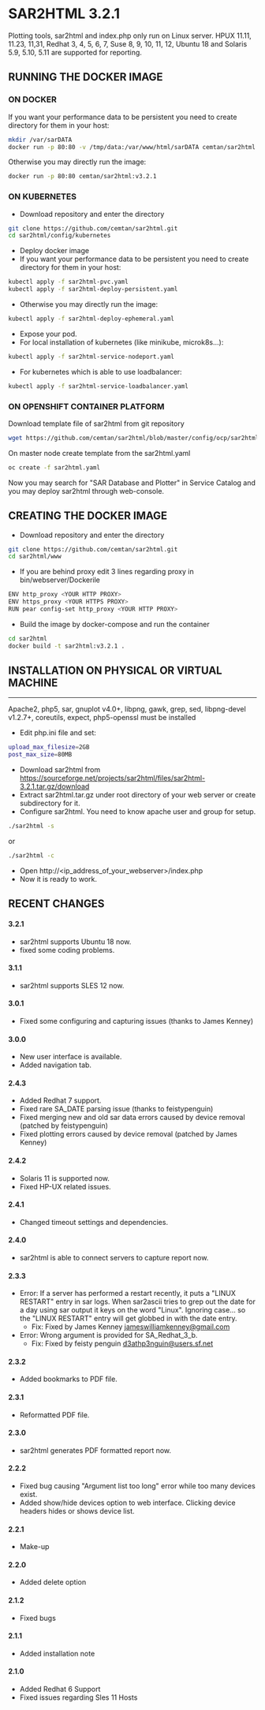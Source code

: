 # SAR2HTML 3.2.1
Plotting tools, sar2html and index.php only run on Linux server. HPUX 11.11, 11.23, 11,31, Redhat 3, 4, 5, 6, 7, Suse 8, 9, 10, 11, 12, Ubuntu 18 and Solaris 5.9, 5.10, 5.11 are supported for reporting.

## RUNNING THE DOCKER IMAGE 
### ON DOCKER
If you want your performance data to be persistent you need to create directory for them in your host: 
```bash
mkdir /var/sarDATA
docker run -p 80:80 -v /tmp/data:/var/www/html/sarDATA cemtan/sar2html:v3.2.1 
```
Otherwise you may directly run the image:
```bash
docker run -p 80:80 cemtan/sar2html:v3.2.1 
```
### ON KUBERNETES
- Download repository and enter the directory
```bash
git clone https://github.com/cemtan/sar2html.git
cd sar2html/config/kubernetes
```
- Deploy docker image
 - If you want your performance data to be persistent you need to create directory for them in your host:
```bash
kubectl apply -f sar2html-pvc.yaml
kubectl apply -f sar2html-deploy-persistent.yaml
```
 - Otherwise you may directly run the image:
```bash
kubectl apply -f sar2html-deploy-ephemeral.yaml
```
- Expose your pod. 
 - For local installation of kubernetes (like minikube, microk8s...):
```bash
kubectl apply -f sar2html-service-nodeport.yaml
```
 - For kubernetes which is able to use loadbalancer:
```bash
kubectl apply -f sar2html-service-loadbalancer.yaml
```

### ON OPENSHIFT CONTAINER PLATFORM
Download template file of sar2html from git repository
```bash
wget https://github.com/cemtan/sar2html/blob/master/config/ocp/sar2html.yaml
```
On master node create template from the sar2html.yaml
```bash
oc create -f sar2html.yaml 
```
Now you may search for "SAR Database and Plotter" in Service Catalog and you may deploy sar2html through web-console.
## CREATING THE DOCKER IMAGE
- Download repository and enter the directory
```bash
git clone https://github.com/cemtan/sar2html.git
cd sar2html/www
```
- If you are behind proxy edit 3 lines regarding proxy in bin/webserver/Dockerile
```bash
ENV http_proxy <YOUR HTTP PROXY>
ENV https_proxy <YOUR HTTPS PROXY>
RUN pear config-set http_proxy <YOUR HTTP PROXY>
```
- Build the image by docker-compose and run the container
```bash
cd sar2html
docker build -t sar2html:v3.2.1 .
```

## INSTALLATION ON PHYSICAL OR VIRTUAL MACHINE
-------------------
Apache2, php5, sar, gnuplot v4.0+, libpng, gawk, grep, sed, libpng-devel v1.2.7+, coreutils, expect, php5-openssl must be installed
- Edit php.ini file and set:
```bash
upload_max_filesize=2GB
post_max_size=80MB
```
- Download sar2html from https://sourceforge.net/projects/sar2html/files/sar2html-3.2.1.tar.gz/download
- Extract sar2html.tar.gz under root directory of your web server or create subdirectory for it.
- Configure sar2html. You need to know apache user and group for setup.
```bash
./sar2html -s
```
or 
```bash
./sar2html -c
```
- Open http://<ip_address_of_your_webserver>/index.php
- Now it is ready to work.

## RECENT CHANGES
#### 3.2.1
- sar2html supports Ubuntu 18 now.
- fixed some coding problems.
#### 3.1.1
- sar2html supports SLES 12 now.
#### 3.0.1
- Fixed some configuring and capturing issues (thanks to James Kenney)
#### 3.0.0
- New user interface is available.
- Added navigation tab.
#### 2.4.3
- Added Redhat 7 support.
- Fixed rare SA_DATE parsing issue (thanks to feistypenguin)
- Fixed merging new and old sar data errors caused by device removal (patched by feistypenguin)
- Fixed plotting errors caused by device removal (patched by James Kenney)
#### 2.4.2
- Solaris 11 is supported now.
- Fixed HP-UX related issues. 
#### 2.4.1
- Changed timeout settings and dependencies.
#### 2.4.0
- sar2html is able to connect servers to capture report now.
#### 2.3.3
- Error: If a server has performed a restart recently, it puts a "LINUX RESTART" entry in sar logs. When sar2ascii tries to grep out the date for a day using sar output it keys on the word "Linux". Ignoring case... so the "LINUX RESTART" entry will get globbed in with the date entry.
  - Fix: 	Fixed by James Kenney <jameswilliamkenney@gmail.com>
- Error:	Wrong argument is provided for SA_Redhat_3_b.
  - Fix:	Fixed by feisty penguin <d3athp3nguin@users.sf.net>
#### 2.3.2
- Added bookmarks to PDF file.
#### 2.3.1
- Reformatted PDF file.
#### 2.3.0
- sar2html generates PDF formatted report now.
#### 2.2.2
- Fixed bug causing "Argument list too long" error while too many devices exist.
- Added show/hide devices option to web interface. Clicking device headers hides or shows device list.
#### 2.2.1
- Make-up
#### 2.2.0
- Added delete option
#### 2.1.2
- Fixed bugs
#### 2.1.1
- Added installation note
#### 2.1.0
- Added Redhat 6 Support
- Fixed issues regarding Sles 11 Hosts
